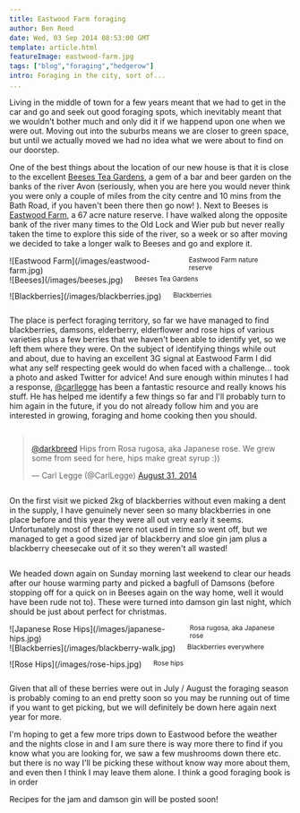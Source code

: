 ```yaml
---
title: Eastwood Farm foraging
author: Ben Reed
date: Wed, 03 Sep 2014 08:53:00 GMT
template: article.html
featureImage: eastwood-farm.jpg
tags: ["blog","foraging","hedgerow"]
intro: Foraging in the city, sort of...
... 
```


Living in the middle of town for a few years meant that we had to get in the car and go and seek out good foraging spots, which inevitably meant that we wouldn't bother much and only did it if we happend upon one when we were out. Moving out into the suburbs means we are closer to green space, but until we actually moved we had no idea what we were about to find on our doorstep.

One of the best things about the location of our new house is that it is close to the excellent [Beeses Tea Gardens](http://www.beeses.co.uk), a gem of a bar and beer garden on the banks of the river Avon (seriously, when you are here you would never think you were only a couple of miles from the city centre and 10 mins from the Bath Road, if you haven't been there then go now! ). Next to Beeses is [Eastwood Farm](https://www.google.co.uk/maps/place/Eastwood+Farm/@51.4425442,-2.5335064,17z/data=!4m2!3m1!1s0x48718f08d07ada7d:0x1b127110ce772368), a 67 acre nature reserve. I have walked along the opposite bank of the river many times to the Old Lock and Wier pub but never really taken the time to explore this side of the river,  so a week or so after moving we decided to take a longer walk to Beeses and go and explore it. 

<div class="row">
	<div class="medium-4 columns">
![Eastwood Farm](/images/eastwood-farm.jpg)
	<small>Eastwood Farm nature reserve</small>
	<hr />
	</div>
	<div class="medium-4 columns">
![Beeses](/images/beeses.jpg)
	<small>Beeses Tea Gardens</small>
	<hr />
	</div>
	<div class="medium-4 columns">
![Blackberries](/images/blackberries.jpg)
	<small>Blackberries</small>
	<hr />
	</div>
</div>

The place is perfect foraging territory, so far we have managed to find blackberries, damsons, elderberry, elderflower and rose hips of various varieties plus a few berries that we haven't been able to identify yet, so we left them where they were.  On the subject of identifying things while out and about, due to having an excellent 3G signal at Eastwood Farm I did what any self respecting geek would do when faced with a challenge... took a photo and asked Twitter for advice! And sure enough within minutes I had a response, [@carllegge](https://twitter.com/carllegge) has been a fantastic resource and really knows his stuff. He has helped me identify a few things so far and I'll probably turn to him again in the future, if you do not already follow him and you are interested in growing, foraging and home cooking then you should.

<div class="row">
	<div class="medium-6 columns">
		<blockquote class="twitter-tweet" lang="en"><p><a href="https://twitter.com/darkbreed">@darkbreed</a> Hips from Rosa rugosa, aka Japanese rose. We grew some from seed for here, hips make great syrup :))</p>&mdash; Carl Legge (@CarlLegge) <a href="https://twitter.com/CarlLegge/status/506040627503841280">August 31, 2014</a></blockquote>
		<script async src="//platform.twitter.com/widgets.js" charset="utf-8"></script>
	</div>
	<div class="medium-6 columns">
		<p>On the first visit we picked 2kg of blackberries without even making a dent in the supply, I have genuinely never seen so many blackberries in one place before and this year they were all out very early it seems. Unfortunately most of these were not used in time so went off, but we managed to get a good sized jar of blackberry and sloe gin jam plus a blackberry cheesecake out of it so they weren't all wasted!</p>
	</div>
</div>

We headed down again on Sunday morning last weekend to clear our heads after our house warming party and picked a bagfull of Damsons (before stopping off for a quick on in Beeses again on the way home, well it would have been rude not to). These were turned into damson gin last night, which should be just about perfect for christmas.

<div class="row">
	<div class="medium-4 columns">
![Japanese Rose Hips](/images/japanese-hips.jpg)
	<small>Rosa rugosa, aka Japanese rose</small>
	<hr />
	</div>
	<div class="medium-4 columns">
![Blackberries](/images/blackberry-walk.jpg)
	<small>Blackberries everywhere</small>
	<hr />
	</div>
	<div class="medium-4 columns">
![Rose Hips](/images/rose-hips.jpg)
	<small>Rose hips</small>
	<hr />
	</div>
</div>

Given that all of these berries were out in July / August the foraging season is probably coming to an end pretty soon so you may be running out of time if you want to get picking, but we will definitely be down here again next year for more. 

I'm hoping to get a few more trips down to Eastwood before the weather and the nights close in and I am sure there is way more there to find if you know what you are looking for, we saw a few mushrooms down there etc. but there is no way I'll be picking these without know way more about them, and even then I think I may leave them alone. I think a good foraging book is in order

Recipes for the jam and damson gin will be posted soon!